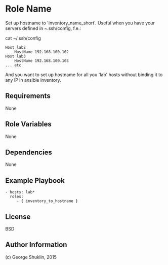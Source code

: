 Role Name
=========

Set up hostname to 'inventory_name_short'. Useful when you have your servers defined in ~.ssh/config, f.e.:

cat ~/.ssh/config

    Host lab2
        HostName 192.168.100.102
    Host lab3
        HostName 192.168.100.103
    ... etc


And you want to set up hostname for all you 'lab' hosts without binding it to any IP in ansible inventory.


Requirements
------------

None

Role Variables
--------------

None

Dependencies
------------

None

Example Playbook
----------------

    - hosts: lab*
      roles:
         - { inventory_to_hostname }

License
-------

BSD

Author Information
------------------

(c) George Shuklin, 2015
